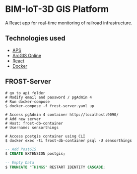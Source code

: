 # BIM-IoT-3D GIS Platform

A React app for real-time monitoring of railroad infrastructure.

## Technologies used

- [APS](https://aps.autodesk.com/)
- [ArcGIS Online](https://www.arcgis.com/index.html)
- [React](https://reactjs.org/)
- [Docker](https://www.docker.com/)

## FROST-Server

``` shell
# go to api folder
# Modify email and password / pgAdmin 4
# Run docker-compose
$ docker-compose -f frost-server.yaml up

# Access pgAdmin 4 container http://localhost:9090/
# Add new server 
# Host: frost-db-container
# Username: sensorthings

# Access postgis container using CLI
$ docker exec -ti frost-db-container psql -U sensorthings
```

``` sql
-- Add PostGIS
$ CREATE EXTENSION postgis;

-- Empty Data
$ TRUNCATE "THINGS" RESTART IDENTITY CASCADE;
```
